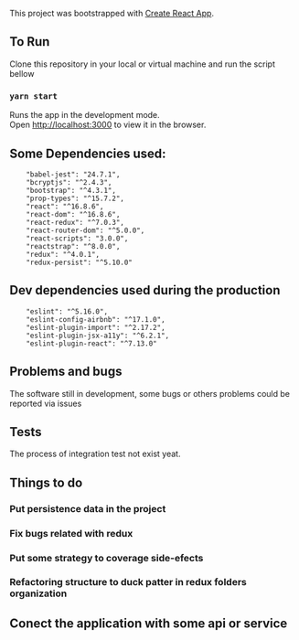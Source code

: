 This project was bootstrapped with [Create React App](https://github.com/facebook/create-react-app).

## To Run

Clone this repository  in your local or virtual machine and run the script bellow

### `yarn start`

Runs the app in the development mode.<br>
Open [http://localhost:3000](http://localhost:3000) to view it in the browser.

## Some Dependencies used:

        "babel-jest": "24.7.1",
        "bcryptjs": "^2.4.3",
        "bootstrap": "^4.3.1",
        "prop-types": "^15.7.2",
        "react": "^16.8.6",
        "react-dom": "^16.8.6",
        "react-redux": "^7.0.3",
        "react-router-dom": "^5.0.0",
        "react-scripts": "3.0.0",
        "reactstrap": "^8.0.0",
        "redux": "^4.0.1",
        "redux-persist": "^5.10.0"
        
## Dev dependencies used during the production
        "eslint": "^5.16.0",
        "eslint-config-airbnb": "^17.1.0",
        "eslint-plugin-import": "^2.17.2",
        "eslint-plugin-jsx-a11y": "^6.2.1",
        "eslint-plugin-react": "^7.13.0"
        
        
## Problems and bugs

The software still in development, some bugs or others problems could be reported via issues

## Tests
The process of integration test not exist yeat.




## Things to do

### Put persistence data in the project
### Fix bugs related with redux
### Put some strategy to coverage side-efects
### Refactoring structure to duck patter in redux folders organization
## Conect the application with some api or service
